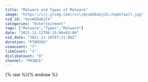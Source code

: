 ```yaml
---
title: "Malware and Types of Malware"
image: "https:\/\/i.ytimg.com\/vi\/myvAGEwbjCk\/hqdefault.jpg"
vid_id: "myvAGEwbjCk"
categories: "Entertainment"
tags: ["Malware","Types","Malware"]
date: "2021-11-11T04:15:00+03:00"
vid_date: "2021-11-10T07:21:06Z"
duration: "PT8M39S"
viewcount: "7"
likeCount: "1"
dislikeCount: "0"
channel: "PRINCE"
---
```

{% raw %}{% endraw %}
